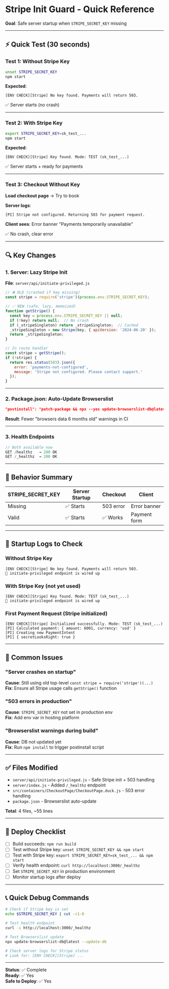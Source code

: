 # Stripe Init Guard - Quick Reference

**Goal**: Safe server startup when `STRIPE_SECRET_KEY` missing

---

## ⚡ Quick Test (30 seconds)

### Test 1: Without Stripe Key
```bash
unset STRIPE_SECRET_KEY
npm start
```

**Expected**:
```
[ENV CHECK][Stripe] No key found. Payments will return 503.
```
✅ Server starts (no crash)

---

### Test 2: With Stripe Key
```bash
export STRIPE_SECRET_KEY=sk_test_...
npm start
```

**Expected**:
```
[ENV CHECK][Stripe] Key found. Mode: TEST (sk_test_...)
```
✅ Server starts + ready for payments

---

### Test 3: Checkout Without Key
**Load checkout page** → Try to book

**Server logs**:
```
[PI] Stripe not configured. Returning 503 for payment request.
```

**Client sees**: Error banner "Payments temporarily unavailable"

✅ No crash, clear error

---

## 🔍 Key Changes

### 1. Server: Lazy Stripe Init
**File**: `server/api/initiate-privileged.js`

```javascript
// ❌ OLD (crashed if key missing)
const stripe = require('stripe')(process.env.STRIPE_SECRET_KEY);

// ✅ NEW (safe, lazy, memoized)
function getStripe() {
  const key = process.env.STRIPE_SECRET_KEY || null;
  if (!key) return null;  // No crash
  if (_stripeSingleton) return _stripeSingleton;  // Cached
  _stripeSingleton = new Stripe(key, { apiVersion: '2024-06-20' });
  return _stripeSingleton;
}

// In route handler
const stripe = getStripe();
if (!stripe) {
  return res.status(503).json({
    error: 'payments-not-configured',
    message: 'Stripe not configured. Please contact support.'
  });
}
```

---

### 2. Package.json: Auto-Update Browserslist
```json
"postinstall": "patch-package && npx --yes update-browserslist-db@latest --update-db || true"
```

**Result**: Fewer "browsers data 6 months old" warnings in CI

---

### 3. Health Endpoints
```javascript
// Both available now
GET /healthz   → 200 OK
GET /_healthz  → 200 OK
```

---

## 🎯 Behavior Summary

| STRIPE_SECRET_KEY | Server Startup | Checkout | Client |
|-------------------|----------------|----------|--------|
| Missing | ✅ Starts | 503 error | Error banner |
| Valid | ✅ Starts | ✅ Works | Payment form |

---

## 📝 Startup Logs to Check

### Without Stripe Key
```
[ENV CHECK][Stripe] No key found. Payments will return 503.
🚦 initiate-privileged endpoint is wired up
```

### With Stripe Key (not yet used)
```
[ENV CHECK][Stripe] Key found. Mode: TEST (sk_test_...)
🚦 initiate-privileged endpoint is wired up
```

### First Payment Request (Stripe initialized)
```
[ENV CHECK][Stripe] Initialized successfully. Mode: TEST (sk_test_...)
[PI] Calculated payment: { amount: 6001, currency: 'usd' }
[PI] Creating new PaymentIntent
[PI] { secretLooksRight: true }
```

---

## 🐛 Common Issues

### "Server crashes on startup"
**Cause**: Still using old top-level `const stripe = require('stripe')(...)`  
**Fix**: Ensure all Stripe usage calls `getStripe()` function

### "503 errors in production"
**Cause**: `STRIPE_SECRET_KEY` not set in production env  
**Fix**: Add env var in hosting platform

### "Browserslist warnings during build"
**Cause**: DB not updated yet  
**Fix**: Run `npm install` to trigger postinstall script

---

## ✅ Files Modified

- `server/api/initiate-privileged.js` - Safe Stripe init + 503 handling
- `server/index.js` - Added `/_healthz` endpoint  
- `src/containers/CheckoutPage/CheckoutPage.duck.js` - 503 error handling
- `package.json` - Browserslist auto-update

**Total**: 4 files, ~55 lines

---

## 🚀 Deploy Checklist

- [ ] Build succeeds: `npm run build`
- [ ] Test without Stripe key: `unset STRIPE_SECRET_KEY && npm start`
- [ ] Test with Stripe key: `export STRIPE_SECRET_KEY=sk_test_... && npm start`
- [ ] Verify health endpoint: `curl http://localhost:3000/_healthz`
- [ ] Set `STRIPE_SECRET_KEY` in production environment
- [ ] Monitor startup logs after deploy

---

## 📞 Quick Debug Commands

```bash
# Check if Stripe key is set
echo $STRIPE_SECRET_KEY | cut -c1-8

# Test health endpoint
curl -i http://localhost:3000/_healthz

# Test Browserslist update
npx update-browserslist-db@latest --update-db

# Check server logs for Stripe status
# Look for: [ENV CHECK][Stripe] ...
```

---

**Status**: ✅ Complete  
**Ready**: ✅ Yes  
**Safe to Deploy**: ✅ Yes


